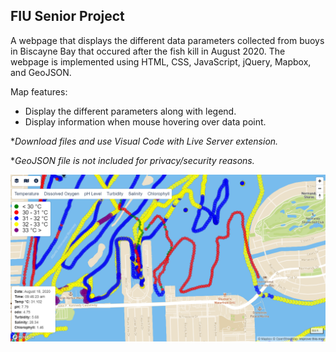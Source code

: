 ## FIU Senior Project

A webpage that displays the different data parameters collected from buoys in Biscayne Bay that occured after the fish kill in August 2020.
The webpage is implemented using HTML, CSS, JavaScript, jQuery, Mapbox, and GeoJSON.

Map features:
- Display the different parameters along with legend.
- Display information when mouse hovering over data point.

*_Download files and use Visual Code with Live Server extension._

*_GeoJSON file is not included for privacy/security reasons._ 

![Map Legend with Information Box](map_03.png)
